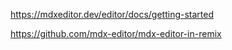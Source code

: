 https://mdxeditor.dev/editor/docs/getting-started

https://github.com/mdx-editor/mdx-editor-in-remix

